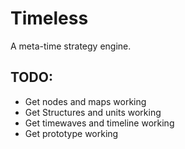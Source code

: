 # Timeless

A meta-time strategy engine.

## TODO:
* Get nodes and maps working
* Get Structures and units working
* Get timewaves and timeline working
* Get prototype working 